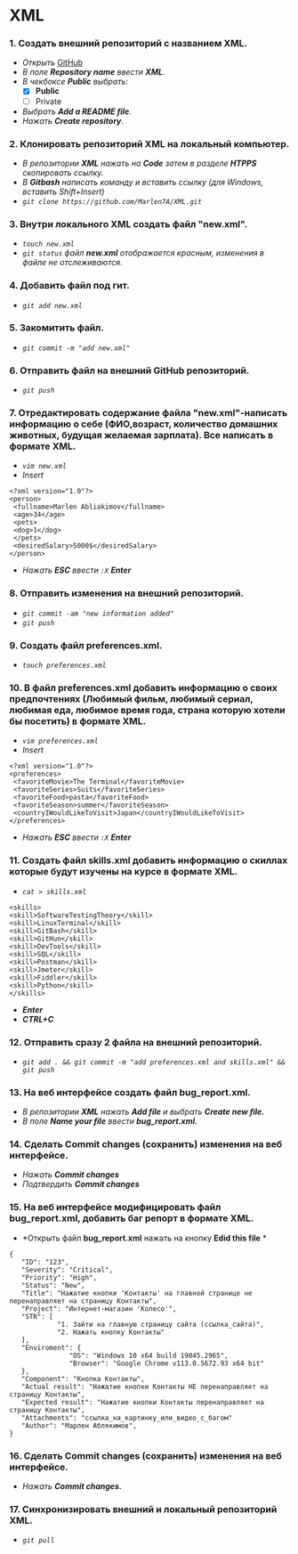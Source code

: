 # XML
 ### __1. Создать внешний репозиторий с названием XML.__ 
 - *Открыть* [GitHub](https://github.com/new "Создание нового репозитория")  
 - *В поле __Repository name__ ввести __XML__*.
 - *В чекбоксе __Public__ выбрать*:
    - [x] __Public__
    - [ ] Private
 -  *Выбрать __Add a README file__.*
 -  *Нажать __Create repository__*.
  ### __2. Клонировать репозиторий XML на локальный компьютер.__ 
 - *В репозитории __XML__ нажать на  __Code__ затем в разделе __HTPPS__ скопировать ссылку.*
 - *В __Gitbash__ написать команду и вставить ссылку (для Windows, вставить Shift+Insert)*
 - *`git clone https://github.com/Marlen7A/XML.git`*
### __3. Внутри локального XML создать файл "new.xml".__ 
- *`touch new.xml`*
- *`git status` файл __new.xml__ отображается красным, изменения в файле не отслеживаются*.
### __4. Добавить файл под гит.__ 
- *`git add new.xml`*
### __5. Закомитить файл.__ 
- *`git commit -m "add new.xml"`*
### __6. Отправить файл на внешний GitHub репозиторий.__ 
- *`git push`*
### __7. Отредактировать содержание файла "new.xml"-написать информацию о себе (ФИО,возраст, количество домашних животных, будущая желаемая зарплата). Все написать в формате XML.__ 
- *`vim new.xml`*
- *Insert*
 ```
<?xml version="1.0"?>
<person>
  <fullname>Marlen Abliakimov</fullname>
  <age>34</age>
  <pets>
  <dog>1</dog>
  </pets>
  <desiredSalary>5000$</desiredSalary>
</person>
 ```
 - *Нажать __ESC__ ввести `:X`  __Enter__*
 ### __8. Отправить изменения на внешний репозиторий.__
- *`git commit -am "new information added"`*
- *`git push`*
### __9. Создать файл preferences.xml.__
- *`touch preferences.xml`*
### __10. В файл preferences.xml добавить информацию о своих предпочтениях (Любимый фильм, любимый сериал, любимая еда, любимое время года, страна которую хотели бы посетить) в формате XML.__
- *`vim preferences.xml`*
- *Insert*
 ```
<?xml version="1.0"?>
<preferences>
  <favoriteMovie>The Terminal</favoriteMovie>
  <favoriteSeries>Suits</favoriteSeries>
  <favoriteFood>pasta</favoriteFood>
  <favoriteSeason>summer</favoriteSeason>
  <countryIWouldLikeToVisit>Japan</countryIWouldLikeToVisit>
</preferences>
```
 - *Нажать __ESC__ ввести `:X`  __Enter__*
### __11. Создать файл skills.xml добавить информацию о скиллах которые будут изучены на курсе в формате XML.__
- *`cat > skills.xml`*
```
<skills>
<skill>SoftwareTestingTheory</skill>
<skill>LinuxTerminal</skill>
<skill>GitBash</skill>
<skill>GitHun</skill>
<skill>DevTools</skill>
<skill>SQL</skill>
<skill>Postman</skill>
<skill>Jmeter</skill>
<skill>Fiddler</skill>
<skill>Python</skill>
</skills>
```
- *__Enter__*
- *__CTRL+C__*
### __12. Отправить сразу 2 файла на внешний репозиторий.__
- *`git add . && git commit -m "add preferences.xml and skills.xml" && git push`*
### __13. На веб интерфейсе создать файл bug_report.xml.__
- *В репозитории __XML__ нажать __Add file__ и выбрать __Create new file.__*
-  *В поле __Name your file__ ввести __bug_report.xml.__*
### __14. Сделать Commit changes (сохранить) изменения на веб интерфейсе.__
-  *Нажать  __Commit changes__*
-  *Подтвердить  __Commit changes__*
### __15. На веб интерфейсе модифицировать файл bug_report.xml, добавить баг репорт в формате XML.__
- *Открыть файл __bug_report.xml__ нажать на кнопку __Edid this file__ *
 ```
{
    "ID": "123",
    "Severity": "Critical",
    "Priority": "High",
    "Status": "New",
    "Title": "Нажатие кнопки 'Контакты' на главной странице не перенаправляет на страницу Контакты",
    "Project": "Интернет-магазин 'Колесо'",
    "STR": [
             "1. Зайти на главную страницу сайта (ссылка_сайта)",
             "2. Нажать кнопку Контакты"
    ],
    "Enviroment": {
                "OS": "Windows 10 x64 build 19045.2965",
                "Browser": "Google Chrome v113.0.5672.93 x64 bit"
    },
    "Component": "Кнопка Контакты",
    "Actual result": "Нажатие кнопки Контакты НЕ перенаправляет на страницу Контакты",
    "Expected result": "Нажатие кнопки Контакты перенаправляет на страницу Контакты",
    "Attachments": "ссылка_на_картинку_или_видео_с_багом"
    "Author": "Марлен Аблякимов",
}
```



### __16. Сделать Commit changes (сохранить) изменения на веб интерфейсе.__
-  *Нажать  __Commit changes.__*
### __17. Синхронизировать внешний и локальный репозиторий XML.__
- *`git pull`*
